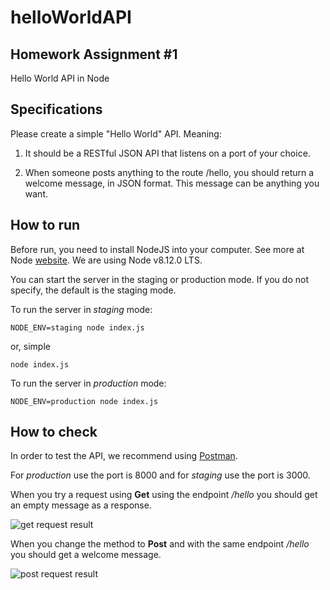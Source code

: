 # helloWorldAPI
## Homework Assignment #1
Hello World API in Node

## Specifications
Please create a simple "Hello World" API. Meaning:

1. It should be a RESTful JSON API that listens on a port of your choice. 

2. When someone posts anything to the route /hello, you should return a 
welcome message, in JSON format. This message can be anything you want. 

## How to run

Before run, you need to install NodeJS into your computer. See more at Node 
[website](https://nodejs.org/en/). We are using Node v8.12.0 LTS.

You can start the server in the staging or production mode. If you do not specify,
the default is the staging mode.

To run the server in *staging* mode:
```
NODE_ENV=staging node index.js
```

or, simple
```
node index.js
```

To run the server in *production* mode:
```
NODE_ENV=production node index.js
```

## How to check
In order to test the API, we recommend using [Postman](https://www.getpostman.com/).

For *production* use the port is 8000 and for *staging* use the port is 3000.

When you try a request using **Get** using the endpoint */hello* you should get an
empty message as a response.

![get request result][get]

[get]: https://github.com/gusbru/helloWorldAPI/images/get.png "Get request"

When you change the method to **Post** and with the same endpoint */hello* you should
get a welcome message.

![post request result][post]

[post]: https://github.com/gusbru/helloWorldAPI/images/put.png "Put request"